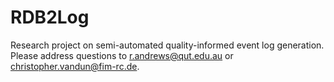 # RDB2Log
Research project on semi-automated quality-informed event log generation.
Please address questions to r.andrews@qut.edu.au or christopher.vandun@fim-rc.de.